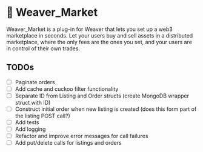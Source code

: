 # 💸 Weaver_Market

Weaver_Market is a plug-in for Weaver that lets you set up a web3 marketplace in seconds. Let your users buy and sell assets in a distributed marketplace, where the only fees are the ones you set, and your users are in control of their own trades.

## TODOs

- [ ] Paginate orders
- [ ] Add cache and cuckoo filter functionality
- [ ] Separate ID from Listing and Order structs (create MongoDB wrapper struct with ID)
- [ ] Construct initial order when new listing is created (does this form part of the listing POST call?)
- [ ] Add tests
- [ ] Add logging
- [ ] Refactor and improve error messages for call failures
- [ ] Add put/delete calls for listings and orders